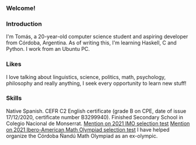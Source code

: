 ### Welcome!
### Introduction
I'm Tomás, a 20-year-old computer science student and aspiring developer from Córdoba, Argentina. As of writing this, I'm learning Haskell, C and Python. I work from an Ubuntu PC.
### Likes
I love talking about linguistics, science, politics, math, psychology, philosophy and really anything, I seek every opportunity to learn new stuff!
### Skills
Native Spanish.
CEFR C2 English certificate (grade B on CPE, date of issue 17/12/2020, certificate number B3299940).
Finished Secondary School in Colegio Nacional de Monserrat.
[Mention on 2021 IMO selection test](https://www.oma.org.ar/internacional/resultados-imo62sel.html)
[Mention on 2021 Ibero-American Math Olympiad selection test](https://www.oma.org.ar/internacional/resultados-ibe36sel.html)
I have helped organize the Córdoba Ñandú Math Olympiad as an ex-olympic.
